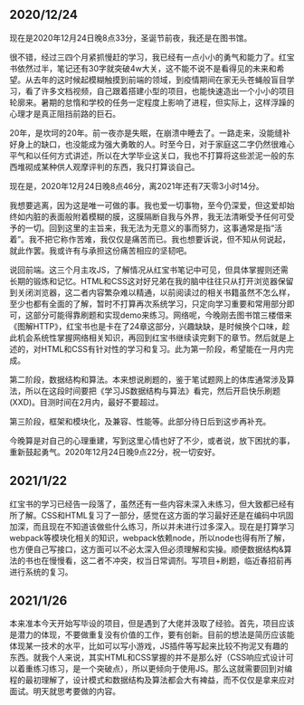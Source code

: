 ## 2020/12/24

现在是2020年12月24日晚8点33分，圣诞节前夜，我还是在图书馆。

很不错，经过三四个月紧抓慢赶的学习，我已经有一点小小的勇气和能力了。红宝书依然过半，笔记还有30字就突破4w大关，这不能不说不是看得见的未来和希望。从去年的这时候起模糊触摸到前端的领域，到疫情期间在家无头苍蝇般盲目学习，看了许多文档视频，自己跟着搭建小型的项目，也能快速造出一个小小的项目轮廓来。暑期的怠惰和学校的任务一定程度上影响了进程，但实际上，这样浮躁的心理才是真正阻挡前路的巨石。

20年，是坎坷的20年。前一夜亦是失眠，在崩溃中睡去了。一路走来，没能缝补好身上的缺口，也没能成为强大勇敢的人。时至今日，对于家庭这二字仍然很难心平气和以任何方式讲述，所以在大学毕业这关口，我也不打算将这些淤泥一般的东西堆砌成某种供人观摩评判的东西，我只打算谈自己。

现在是，2020年12月24日晚8点46分，离2021年还有7天零3小时14分。

我想要逃离，因为这是唯一可做的事。我也爱一切事物，至今仍深爱，但这爱却始终如内脏的表面般附着模糊的膜，这膜隔断自我与外界，我无法清晰受予任何可受予的一切。回到这里的主旨来，我无法为无意义的事而努力，这事通常是指“活着”。我不把它称作苦难，我仅仅是痛苦而已。我也想要诉说，但不知从何说起，就此作罢。我或许有与承担这份痛苦相应的坚韧吧。

说回前端。这三个月主攻JS，了解情况从红宝书笔记中可见，但具体掌握则还需长期的锻炼和记忆。HTML和CSS这对好兄弟在我的脑中往往只从打开浏览器保留到关闭浏览器，这二者内容繁杂难以精通，以前阅读过的相关书籍虽然不怎么样，至少也都有全面的了解，暂时不打算再次系统学习，只定向学习重要和常用部分即可，这部分可能得靠刷题和实现demo来练习。网络呢，今晚刚去图书馆三楼借来《图解HTTP》，红宝书也是卡在了24章这部分，兴趣缺缺，是时候换个口味，趁此机会系统性掌握网络相关知识，再回到红宝书继续读完剩下的章节。然后就是上述的，对HTML和CSS有针对性的学习和复习。此为第一阶段，希望能在一月内完成。

第二阶段，数据结构和算法。本来想说刷题的，鉴于笔试题网上的体库通常涉及算法，所以在这段时间要把《学习JS数据结构与算法》看完，然后开启快乐刷题(XXD)。目测时间在2月内，最好不要超过。

第三阶段，框架和模块化，及兼容、性能等。此部分待日后到这步再补充。

今晚算是对自己的心理重建，写到这里心情也好了不少，或者说，放下困扰的事，重新鼓起勇气。2020年12月24日晚9点22分，祝一切安好。



## 2021/1/22

红宝书的学习已经告一段落了，虽然还有一些内容未深入未练习，但大致都已经有所了解。CSS和HTML复习了一部分，感觉在这方面的学习最好还是在编码中巩固加深，而且现在不知道该做些什么练习，所以并未进行过多深入。现在是打算学习webpack等模块化相关的知识，webpack依赖node，所以node也得有所了解，也方便自己写接口，这方面可以不必太深入但必须理解和实操。顺便数据结构&算法的书也在慢慢看，这二者不冲突，权当日常调剂。写项目+刷题，临近春招前再进行系统的复习。



## 2021/1/26

本来准本今天开始写毕设的项目，但是遇到了大佬并汲取了经验。首先，项目应该是潜力的体现，不要做重复没有价值的工作，要有创新。目前的想法是简历应该能体现某一技术的水平，比如可以写小游戏，JS插件等写起来比较不拘泥又有趣的东西。就我个人来说，其实HTML和CSS掌握的并不是那么好（CSS响应式设计可以着重练习练习，是一个突破点），所以更倾向于使用JS。那么这就需要回到对编程的最初理解了，设计模式和数据结构及算法都会大有裨益，而不仅仅是拿来应对面试。明天就思考要做的内容。
